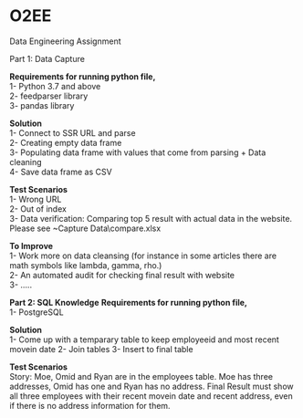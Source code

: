# O2EE
Data Engineering Assignment 

Part 1: Data Capture<br />

**Requirements for running python file,<br />**
  1-	Python 3.7 and above<br />
  2-	feedparser library<br />
  3-	pandas library<br />
  

**Solution <br />**
  1-	Connect to SSR URL and parse<br />
  2-	Creating empty data frame<br />
  3-	Populating data frame with values that come from parsing + Data cleaning <br />
  4-	Save data frame as CSV<br />
  

**Test Scenarios <br />**
  1-	Wrong URL<br />
  2-	Out of index<br />
  3-	Data verification: Comparing top 5 result with actual data in the website.  Please see ~Capture Data\compare.xlsx<br />
  
  
**To Improve<br />**
1-	Work more on data cleansing (for instance in some articles there are math symbols like lambda, gamma, rho.) <br />
2-	An automated audit for checking final result with website<br />
3-	…..


**Part 2: SQL Knowledge**
**Requirements for running python file,<br />**
 1-	PostgreSQL <br />
 
 **Solution <br />**
 1- Come up with a temparary table to keep employeeid and most recent movein date
 2- Join tables 
 3- Insert to final table 
 
 **Test Scenarios <br />**
Story: Moe, Omid and Ryan are in the employees table. 
Moe has three addresses, Omid has one and Ryan has no address.
Final Result must show all three employees with their recent movein date and recent address,
even if there is no address information for them.


 
